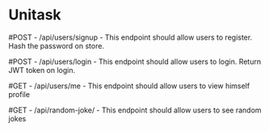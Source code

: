 # Unitask



#POST -	/api/users/signup - This endpoint should allow users to register. Hash the password on store.


#POST -	/api/users/login -  This endpoint should allow users to login. Return JWT token on login.	


#GET -  /api/users/me     -  This endpoint should allow users to view himself profile


#GET -  /api/random-joke/ - This endpoint should allow users to see random jokes
